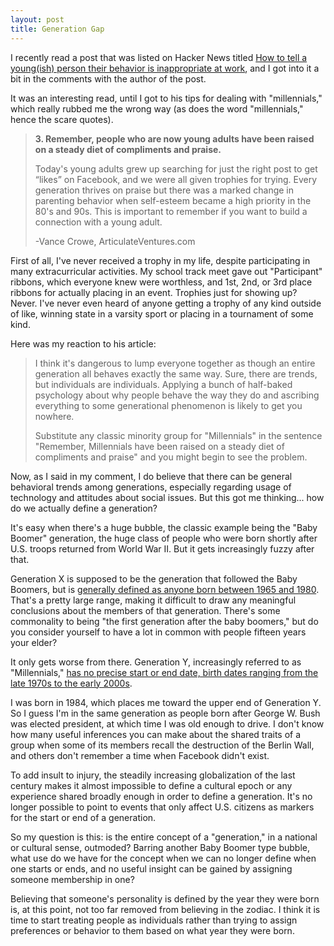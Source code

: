 ```yaml
---
layout: post
title: Generation Gap  
---
```

  
I recently read a post that was listed on Hacker News titled <a href="http://www.articulateventures.com/articulate-blog/category/how-to-tell-a-youngish-person-their-behavior-is-inappropriate-at-work#comment-905293932">How to tell a young(ish) person their behavior is inappropriate at work</a>, and I got into it a bit in the comments with the author of the post.

It was an interesting read, until I got to his tips for dealing with "millennials," which really rubbed me the wrong way (as does the word "millennials," hence the scare quotes).

> <strong>3­. Remember, people who are now young adults have been raised on a steady diet of compliments and praise.</strong>
> 
> Today's young adults grew up searching for just the right post to get “likes” on Facebook, and we were all given trophies for trying. Every generation thrives on praise but there was a marked change in parenting behavior when self-esteem became a high priority in the 80's and 90s. This is important to remember if you want to build a connection with a young adult.
> 
> -Vance Crowe, ArticulateVentures.com

First of all, I've never received a trophy in my life, despite participating in many extracurricular activities. My school track meet gave out "Participant" ribbons, which everyone knew were worthless, and 1st, 2nd, or 3rd place ribbons for actually placing in an event. Trophies just for showing up? Never. I've never even heard of anyone getting a trophy of any kind outside of like, winning state in a varsity sport or placing in a tournament of some kind.

Here was my reaction to his article:

> I think it's dangerous to lump everyone together as though an entire generation all behaves exactly the same way. Sure, there are trends, but individuals are individuals. Applying a bunch of half-baked psychology about why people behave the way they do and ascribing everything to some generational phenomenon is likely to get you nowhere.
> 
> Substitute any classic minority group for "Millennials" in the sentence "Remember, Millennials have been raised on a steady diet of compliments and praise" and you might begin to see the problem.

Now, as I said in my comment, I do believe that there can be general behavioral trends among generations, especially regarding usage of technology and attitudes about social issues. But this got me thinking... how do we actually define a generation?

It's easy when there's a huge bubble, the classic example being the "Baby Boomer" generation, the huge class of people who were born shortly after U.S. troops returned from World War II. But it gets increasingly fuzzy after that.

Generation X is supposed to be the generation that followed the Baby Boomers, but is <a href="http://en.wikipedia.org/wiki/Generation_X">generally defined as anyone born between 1965 and 1980</a>. That's a pretty large range, making it difficult to draw any meaningful conclusions about the members of that generation. There's some commonality to being "the first generation after the baby boomers," but do you consider yourself to have a lot in common with people fifteen years your elder?

It only gets worse from there. Generation Y, increasingly referred to as "Millennials," <a href="http://en.wikipedia.org/wiki/Generation_Y">has no precise start or end date, birth dates ranging from the late 1970s to the early 2000s</a>.

I was born in 1984, which places me toward the upper end of Generation Y. So I guess I'm in the same generation as people born after George W. Bush was elected president, at which time I was old enough to drive. I don't know how many useful inferences you can make about the shared traits of a group when some of its members recall the destruction of the Berlin Wall, and others don't remember a time when Facebook didn't exist.

To add insult to injury, the steadily increasing globalization of the last century makes it almost impossible to define a cultural epoch or any experience shared broadly enough in order to define a generation. It's no longer possible to point to events that only affect U.S. citizens as markers for the start or end of a generation.

So my question is this: is the entire concept of a "generation," in a national or cultural sense, outmoded? Barring another Baby Boomer type bubble, what use do we have for the concept when we can no longer define when one starts or ends, and no useful insight can be gained by assigning someone membership in one?

Believing that someone's personality is defined by the year they were born is, at this point, not too far removed from believing in the zodiac. I think it is time to start treating people as individuals rather than trying to assign preferences or behavior to them based on what year they were born.

